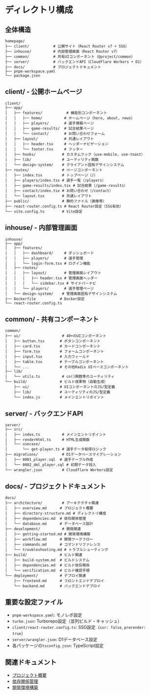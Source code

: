 # ディレクトリ構成

## 全体構造

```
homepage/
├── client/           # 公開サイト（React Router v7 + SSG）
├── inhouse/          # 内部管理画面（React Router v7）
├── common/           # 共有UIコンポーネント（@project/common）
├── server/           # バックエンドAPI（Cloudflare Workers + D1）
├── docs/             # プロジェクトドキュメント
├── pnpm-workspace.yaml
└── package.json
```

## client/ - 公開ホームページ

```
client/
├── app/
│   ├── features/           # 機能別コンポーネント
│   │   ├── home/          # ホームページ（hero, about, news）
│   │   ├── players/       # 選手情報ページ
│   │   ├── game-results/  # 試合結果ページ
│   │   └── contact/       # お問い合わせフォーム
│   ├── layout/            # 共通レイアウト
│   │   ├── header.tsx     # ヘッダーナビゲーション
│   │   └── footer.tsx     # フッター
│   ├── hooks/            # カスタムフック（use-mobile, use-toast）
│   ├── lib/              # ユーティリティ関数
│   └── design-system/    # クライアント固有デザインシステム
├── routes/               # ページコンポーネント
│   ├── index.tsx         # トップページ（/）
│   ├── players/index.tsx # 選手一覧（/players）
│   ├── game-results/index.tsx # 試合結果（/game-results）
│   ├── contact/index.tsx # お問い合わせ（/contact）
│   └── layout.tsx        # 共通レイアウト
├── public/               # 静的ファイル（画像等）
├── react-router.config.ts # React Router設定（SSG有効）
└── vite.config.ts        # Vite設定
```

## inhouse/ - 内部管理画面

```
inhouse/
├── app/
│   ├── features/
│   │   ├── dashboard/     # ダッシュボード
│   │   ├── players/       # 選手管理
│   │   └── login-form.tsx # ログイン機能
│   ├── routes/
│   │   ├── layout/        # 管理画面レイアウト
│   │   │   ├── header.tsx # 管理画面ヘッダー
│   │   │   └── sidebar.tsx # サイドバーナビ
│   │   └── players/       # 選手管理ページ
│   └── design-system/    # 管理画面固有デザインシステム
├── Dockerfile           # Docker設定
└── react-router.config.ts
```

## common/ - 共有コンポーネント

```
common/
├── ui/                   # 40+のUIコンポーネント
│   ├── button.tsx       # ボタンコンポーネント
│   ├── card.tsx         # カードコンポーネント
│   ├── form.tsx         # フォームコンポーネント
│   ├── input.tsx        # 入力フィールド
│   ├── table.tsx        # テーブルコンポーネント
│   └── ...              # その他Radix UIベースコンポーネント
├── lib/
│   └── utils.ts          # cn()関数等のユーティリティ
└── build/               # ビルド成果物（自動生成）
    ├── ui/              # UIコンポーネントのJS/型定義
    ├── lib/             # ユーティリティのJS/型定義
    └── index.js         # メインエントリポイント
```

## server/ - バックエンドAPI

```
server/
├── src/
│   ├── index.ts          # メインエントリポイント
│   ├── renderHtml.ts     # HTML生成関数
│   └── usecase/
│       └── get-player.ts # 選手データ取得ロジック
├── migrations/           # D1データベースマイグレーション
│   ├── 0001_player.sql  # 選手テーブル作成
│   └── 0002_dml_player.sql # 初期データ投入
└── wrangler.json         # Cloudflare Workers設定
```

## docs/ - プロジェクトドキュメント

```
docs/
├── architecture/         # アーキテクチャ関連
│   ├── overview.md      # プロジェクト概要
│   ├── directory-structure.md # ディレクトリ構成
│   ├── dependencies.md  # 依存関係管理
│   └── database.md      # データベース設計
├── development/          # 開発関連
│   ├── getting-started.md # 開発環境構築
│   ├── workflow.md      # 開発ワークフロー
│   ├── commands.md      # コマンドリファレンス
│   └── troubleshooting.md # トラブルシューティング
├── build/               # ビルド関連
│   ├── build-system.md  # ビルドシステム
│   ├── dependencies.md  # ビルド依存関係
│   └── verification.md  # ビルド確認手順
└── deployment/          # デプロイ関連
    ├── frontend.md      # フロントエンドデプロイ
    └── backend.md       # バックエンドデプロイ
```

## 重要な設定ファイル

- `pnpm-workspace.yaml`: モノレポ設定
- `turbo.json`: Turborepo設定（並列ビルド・キャッシュ）
- `client/react-router.config.ts`: SSG設定（`ssr: false`, `prerender: true`）
- `server/wrangler.json`: D1データベース設定
- 各パッケージの`tsconfig.json`: TypeScript設定

## 関連ドキュメント

- [プロジェクト概要](./overview.md)
- [依存関係管理](./dependencies.md)
- [開発環境構築](../development/getting-started.md)